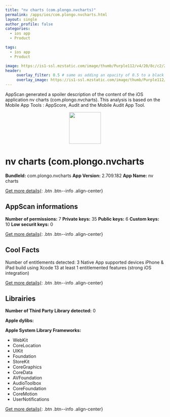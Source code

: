 ```yaml
---
title: "nv charts (com.plongo.nvcharts)"
permalink: /apps/ios/com.plongo.nvcharts.html
layout: single
author_profile: false
categories: 
  - ios app 
  - Product 

tags: 
  - ios app 
  - Product 

image: https://is1-ssl.mzstatic.com/image/thumb/Purple112/v4/20/8c/c2/208cc2a9-25ff-b676-e3e6-983642878a53/AppIcon-1x_U007emarketing-0-10-0-85-220.png/512x512bb.jpg
header: 
     overlay_filter: 0.5 # same as adding an opacity of 0.5 to a black background
     overlay_image: https://is1-ssl.mzstatic.com/image/thumb/Purple112/v4/20/8c/c2/208cc2a9-25ff-b676-e3e6-983642878a53/AppIcon-1x_U007emarketing-0-10-0-85-220.png/512x512bb.jpg
---
```

AppScan generated a spoiler description of the content of the iOS application nv charts (com.plongo.nvcharts). This analysis is based on the Mobile App Tools : AppScore, Audit and the Mobile Audit App Tool.

  
  
<div style="text-align: center;"><img src="https://is1-ssl.mzstatic.com/image/thumb/Purple112/v4/20/8c/c2/208cc2a9-25ff-b676-e3e6-983642878a53/AppIcon-1x_U007emarketing-0-10-0-85-220.png/512x512bb.jpg" width="100" height="100"></div>  
  
# nv charts (com.plongo.nvcharts

**BundleId:** com.plongo.nvcharts
**App Version:** 2.709.182
**App Name:** nv charts


[Get more details](/pricing.html){: .btn .btn--info .align-center}  
  
## AppScan informations 

**Number of permissions:** 7
**Private keys:** 35
**Public keys:** 6
**Custom keys:** 10
**Low securit keys:** 0
  
[Get more details](/pricing.html){: .btn .btn--info .align-center}

## Cool Facts

Number of entitlements detected: 3
Native App
supported devices iPhone & iPad
build using Xcode 13
at least 1 entitlemented features (strong iOS integration)
  
[Get more details](/pricing.html){: .btn .btn--info .align-center}

## Librairies 
**Number of Third Party Library detected:** 0

**Apple dylibs:**


**Apple System Library Frameworks:**
- WebKit
- CoreLocation
- UIKit
- Foundation
- StoreKit
- CoreGraphics
- CoreData
- AVFoundation
- AudioToolbox
- CoreFoundation
- CoreMotion
- UserNotifications


  
[Get more details](/pricing.html){: .btn .btn--info .align-center}

